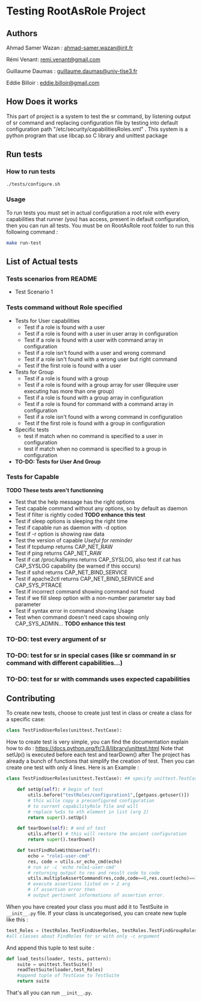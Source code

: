# Testing RootAsRole Project

## Authors

Ahmad Samer Wazan : ahmad-samer.wazan@irit.fr

Rémi Venant: remi.venant@gmail.com

Guillaume Daumas : guillaume.daumas@univ-tlse3.fr

Eddie Billoir : eddie.billoir@gmail.com

## How Does it works

This part of project is a system to test the sr command, by listening output of sr command and replacing configuration file by testing into default configuration path "/etc/security/capabilitiesRoles.xml" .
This system is a python program that use libcap.so C library and unittest package

## Run tests

### How to run tests

```Bash
./tests/configure.sh
```

### Usage

To run tests you must set in actual configuration a root role with every capabilities that runner (you) has access, present in default configuration, then you can run all tests. You must be on RootAsRole root folder to run this following command : 

```Bash
make run-test
```

## List of Actual tests

### Tests scenarios from README

* Test Scenario 1

### Tests command without Role specified

* Tests for User capabilities
  * Test if a role is found with a user
  * Test if a role is found with a user in user array in configuration
  * Test if a role is found with a user with command array in configuration
  * Test if a role isn't found with a user and wrong command
  * Test if a role isn't found with a wrong user but right command
  * Test if the first role is found with a user
* Tests for Group
  * Test if a role is found with a group
  * Test if a role is found with a group array for user (Require user executing has more than one group)
  * Test if a role is found with a group array in configuration
  * Test if a role is found for command with a command array in configuration
  * Test if a role isn't found with a wrong command in configuration
  * Test if the first role is found with a group in configuration
* Specific tests
  * test if match when no command is specified to a user in configuration
  * test if match when no command is specified to a group in configuration
* **TO-DO: Tests for User And Group**

### Tests for Capable

**TODO These tests aren't functionning**

* Test that the help message has the right options
* Test capable command without any options, so by default as daemon
* Test if filter is rightly coded **TODO enhance this test**
* Test if sleep options is sleeping the right time
* Test if capable run as daemon with -d option
* Test if -r option is showing raw data
* Test the version of capable *Useful for reminder*
* Test if tcpdump returns CAP_NET_RAW
* Test if ping returns CAP_NET_RAW
* Test if cat /proc/kallsyms returns CAP_SYSLOG, also test if cat has CAP_SYSLOG capability (be warned if this occurs)
* Test if sshd returns CAP_NET_BIND_SERVICE
* Test if apache2ctl returns CAP_NET_BIND_SERVICE and CAP_SYS_PTRACE
* Test if incorrect command showing command not found
* Test if we fill sleep option with a non-number parameter say bad parameter
* Test if syntax error in command showing Usage
* Test when command doesn't need caps showing only CAP_SYS_ADMIN... **TODO enhance this test**

### TO-DO: test every argument of sr

### TO-DO: test for sr in special cases (like sr command in sr command with different capabilities...)

### TO-DO: test for sr with commands uses expected capabilities

## Contributing

To create new tests, choose to create just test in class or create a class for a specific case:

```Python
class TestFindUserRoles(unittest.TestCase):
```

How to create test is very simple, you can find the documentation explain how to do : <https://docs.python.org/fr/3.8/library/unittest.html>
Note that setUp() is executed before each test and tearDown() after
The project has already a bunch of functions that simplify the creation of test. Then you can create one test with only 4 lines. Here is an Example :

```Python
class TestFindUserRoles(unittest.TestCase): ## specify unittest.TestCase class

    def setUp(self): # begin of test
        utils.before("testRoles/configuration1",[getpass.getuser()])
        # this wille copy a preconfigured configuration
        # to current capabilityRole file and will
        # replace %x$s to xth element in list (arg 2)
        return super().setUp()

    def tearDown(self): # end of test
        utils.after() # this will restore the ancient configuration
        return super().tearDown()

    def testFindRoleWithUser(self):
        echo = "role1-user-cmd"
        res, code = utils.sr_echo_cmd(echo)
        # run sr -c 'echo role1-user-cmd'
        # returning output to res and result code to code
        utils.multipleAssertCommand(res,code,code==0,res.count(echo)==1)
        # execute assertions listed on > 2 arg
        # if assertion error then
        # output pertinent informations of assertion error.
```

When you have created your class you must add it to TestSuite in `__init__.py` file.
If your class is uncategorised, you can create new tuple like this :

```Python
test_Roles = (testRoles.TestFindUserRoles, testRoles.TestFindGroupRoles, testRoles.TestFindGroupNoRole) 
#all classes about FindRoles for sr with only -c argument
```

And append this tuple to test suite :

```Python
def load_tests(loader, tests, pattern):
    suite = unittest.TestSuite()
    readTestSuite(loader,test_Roles)
    #append tuple of TestCase to TestSuite
    return suite
```

That's all you can run `__init__.py`.
